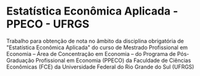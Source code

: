 # Estatística Econômica Aplicada - PPECO - UFRGS
Trabalho para obtenção de nota no âmbito da disciplina obrigatória de "Estatística Econômica Aplicada" do curso de Mestrado Profissional em Economia – Área de Concentração em Economia – do Programa de Pós-Graduação Profissional em Economia (PPECO) da Faculdade de Ciências Econômicas (FCE) da Universidade Federal do Rio Grande do Sul (UFRGS)
